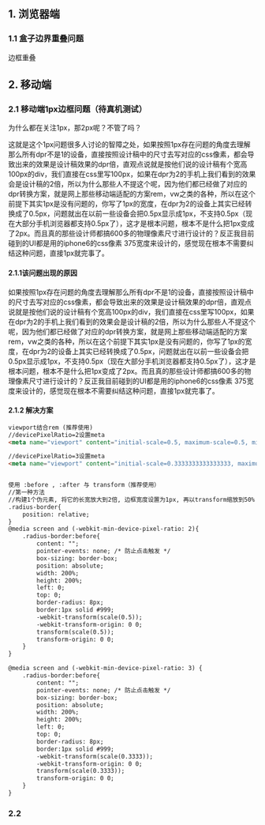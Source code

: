 ## 1. 浏览器端

### 1.1 盒子边界重叠问题

边框重叠



## 2. 移动端

### 2.1 移动端1px边框问题（待真机测试）

为什么都在关注1px，那2px呢？不管了吗？

这就是这个1px问题很多人讨论的智障之处，如果按照1px存在问题的角度去理解那么所有dpr不是1的设备，直接按照设计稿中的尺寸去写对应的css像素，都会导致出来的效果是设计稿效果的dpr倍，直观点说就是按他们说的设计稿有个宽高100px的div，我们直接在css里写100px，如果在dpr为2的手机上我们看到的效果会是设计稿的2倍，所以为什么那些人不提这个呢，因为他们都已经做了对应的dpr转换方案，就是网上那些移动端适配的方案rem，vw之类的各种，所以在这个前提下其实1px是没有问题的，你写了1px的宽度，在dpr为2的设备上其实已经转换成了0.5px，问题就出在以前一些设备会把0.5px显示成1px，不支持0.5px（现在大部分手机浏览器都支持0.5px了），这才是根本问题，根本不是什么把1px变成了2px。而且真的那些设计师都搞600多的物理像素尺寸进行设计的？反正我目前碰到的UI都是用的iphone6的css像素 375宽度来设计的，感觉现在根本不需要纠结这种问题，直接1px就完事了。

#### 2.1.1该问题出现的原因
如果按照1px存在问题的角度去理解那么所有dpr不是1的设备，直接按照设计稿中的尺寸去写对应的css像素，都会导致出来的效果是设计稿效果的dpr倍，直观点说就是按他们说的设计稿有个宽高100px的div，我们直接在css里写100px，如果在dpr为2的手机上我们看到的效果会是设计稿的2倍，所以为什么那些人不提这个呢，因为他们都已经做了对应的dpr转换方案，就是网上那些移动端适配的方案rem，vw之类的各种，所以在这个前提下其实1px是没有问题的，你写了1px的宽度，在dpr为2的设备上其实已经转换成了0.5px，问题就出在以前一些设备会把0.5px显示成1px，不支持0.5px（现在大部分手机浏览器都支持0.5px了），这才是根本问题，根本不是什么把1px变成了2px。而且真的那些设计师都搞600多的物理像素尺寸进行设计的？反正我目前碰到的UI都是用的iphone6的css像素 375宽度来设计的，感觉现在根本不需要纠结这种问题，直接1px就完事了。

#### 2.1.2 解决方案

```markdown
viewport结合rem (推荐使用)
//devicePixelRatio=2设置meta
<meta name="viewport" content="initial-scale=0.5, maximum-scale=0.5, minimum-scale=0.5, user-scalable=no">

//devicePixelRatio=3设置meta
<meta name="viewport" content="initial-scale=0.3333333333333333, maximum-scale=0.3333333333333333, minimum-scale=0.3333333333333333, user-scalable=no">


使用 :before , :after 与 transform（推荐使用）
//第一种方法
//构建1个伪元素, 将它的长宽放大到2倍, 边框宽度设置为1px, 再以transform缩放到50%
.radius-border{
    position: relative;
}
@media screen and (-webkit-min-device-pixel-ratio: 2){
    .radius-border:before{
        content: "";
        pointer-events: none; /* 防止点击触发 */
        box-sizing: border-box;
        position: absolute;
        width: 200%;
        height: 200%;
        left: 0;
        top: 0;
        border-radius: 8px;
        border:1px solid #999;
        -webkit-transform(scale(0.5));
        -webkit-transform-origin: 0 0;
        transform(scale(0.5));
        transform-origin: 0 0;
    }
}

@media screen and (-webkit-min-device-pixel-ratio: 3) {
    .radius-border:before{
        content: "";
        pointer-events: none; /* 防止点击触发 */
        box-sizing: border-box;
        position: absolute;
        width: 200%;
        height: 200%;
        left: 0;
        top: 0;
        border-radius: 8px;
        border:1px solid #999;
        -webkit-transform(scale(0.3333));
        -webkit-transform-origin: 0 0;
        transform(scale(0.3333));
        transform-origin: 0 0;
    }
}
```



### 2.2 